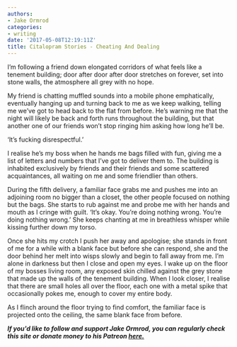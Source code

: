 ```yaml
---
authors:
- Jake Ormrod
categories:
- writing
date: '2017-05-08T12:19:11Z'
title: Citalopram Stories - Cheating And Dealing
---
```

I’m following a friend down elongated corridors of what feels like a tenement building; door after door after door stretches on forever, set into stone walls, the atmosphere all grey with no hope.

My friend is chatting muffled sounds into a mobile phone emphatically, eventually hanging up and turning back to me as we keep walking, telling me we’ve got to head back to the flat from before. He’s warning me that the night will likely be back and forth runs throughout the building, but that another one of our friends won’t stop ringing him asking how long he’ll be.

‘It’s fucking disrespectful.’

I realise he’s my boss when he hands me bags filled with fun, giving me a list of letters and numbers that I’ve got to deliver them to. The building is inhabited exclusively by friends and their friends and some scattered acquaintances, all waiting on me and some friendlier than others.

During the fifth delivery, a familiar face grabs me and pushes me into an adjoining room no bigger than a closet, the other people focused on nothing but the bags. She starts to rub against me and probe me with her hands and mouth as I cringe with guilt. ‘It’s okay. You’re doing nothing wrong. You’re doing nothing wrong.’ She keeps chanting at me in breathless whisper while kissing further down my torso.

Once she hits my crotch I push her away and apologise; she stands in front of me for a while with a blank face but before she can respond, she and the door behind her melt into wisps slowly and begin to fall away from me. I’m alone in darkness but then I close and open my eyes.
I wake up on the floor of my bosses living room, any exposed skin chilled against the grey stone that made up the walls of the tenement building. When I look closer, I realise that there are small holes all over the floor, each one with a metal spike that occasionally pokes me, enough to cover my entire body.

As I flinch around the floor trying to find comfort, the familiar face is projected onto the ceiling, the same blank face from before.


_**If you'd like to follow and support Jake Ormrod, you can regularly check this site or donate money to his Patreon [here.](https://www.patreon.com/JakeOrmrod "")**_